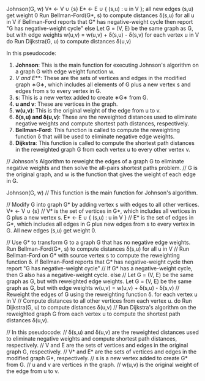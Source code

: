 Johnson(G, w)
V* ← V ∪ {s}
E* ← E ∪ { (s,u) : u in V }; all new edges (s,u) get weight 0
Run Bellman-Ford(G*, s) to compute distances δ(s,u) for all u in V
if Bellman-Ford reports that G* has negative-weight cycle
    then report "G has negative-weight cycle"
else 
    Let G = (V, E) be the same graph as G, but with edge weights w(u,v) = w(u,v) + δ(s,u) - δ(s,v)
    for each vertex u in V
        do Run Dijkstra(G, u) to compute distances δ(u,v)


In this pseudocode:

1. **Johnson**: This is the main function for executing Johnson's algorithm on a graph G with edge weight function w.
2. __V_ and E_**: These are the sets of vertices and edges in the modified graph ∗G∗, which includes all elements of G plus a new vertex s and edges from s to every vertex in G.
3. **s**: This is a new vertex added to create ∗G∗ from G.
4. **u and v**: These are vertices in the graph.
5. **w(u,v)**: This is the original weight of the edge from u to v.
6. **δ(s,u) and δ(u,v)**: These are the reweighted distances used to eliminate negative weights and compute shortest path distances, respectively.
7. **Bellman-Ford**: This function is called to compute the reweighting function δ that will be used to eliminate negative edge weights.
8. **Dijkstra**: This function is called to compute the shortest path distances in the reweighted graph G from each vertex u to every other vertex v.


// Johnson's Algorithm to reweight the edges of a graph G to eliminate negative weights and then solve the all-pairs shortest paths problem.
// G is the original graph, and w is the function that gives the weight of each edge in G.

Johnson(G, w)
// This function is the main function for Johnson's algorithm.

// Modify G into graph G* by adding vertex s with edges to all other vertices.
V* ← V ∪ {s}  // V* is the set of vertices in G*, which includes all vertices in G plus a new vertex s.
E* ← E ∪ { (s,u) : u in V }  // E* is the set of edges in G*, which includes all edges in G plus new edges from s to every vertex in G. All new edges (s,u) get weight 0.

// Use G* to transform G to a graph G that has no negative edge weights.
Run Bellman-Ford(G*, s) to compute distances δ(s,u) for all u in V  // Run Bellman-Ford on G* with source vertex s to compute the reweighting function δ.
if Bellman-Ford reports that G* has negative-weight cycle
    then report "G has negative-weight cycle"  // If G* has a negative-weight cycle, then G also has a negative-weight cycle.
else 
    // Let G = (V, E) be the same graph as G, but with reweighted edge weights.
    Let G = (V, E) be the same graph as G, but with edge weights w(u,v) = w(u,v) + δ(s,u) - δ(s,v)  // Reweight the edges of G using the reweighting function δ.
    for each vertex u in V  // Compute distances to all other vertices from each vertex u.
        do Run Dijkstra(G, u) to compute distances δ(u,v)  // Run Dijkstra's algorithm on the reweighted graph G from each vertex u to compute the shortest path distances δ(u,v).

// In this pseudocode:
// δ(s,u) and δ(u,v) are the reweighted distances used to eliminate negative weights and compute shortest path distances, respectively.
// V and E are the sets of vertices and edges in the original graph G, respectively.
// V* and E* are the sets of vertices and edges in the modified graph G*, respectively.
// s is a new vertex added to create G* from G.
// u and v are vertices in the graph.
// w(u,v) is the original weight of the edge from u to v.
